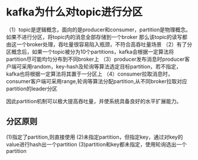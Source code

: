 # kafka为什么对topic进行分区

（1）topic是逻辑概念，面向的是producer和consumer，partition是物理概念。如果不进行分区，将topic内的消息全部存储到一个broker
那么该topic的读写都由这一个broker处理，吞吐量很容易陷入瓶颈，不符合高吞吐量场景
（2）有了分区概念后，如果一个topic被分为10个partitions，kafka会根据一定算法将partition尽可能均匀分布到不同broker上
（3）producer发布消息时producer客户端可采用random，key-hash及轮询等算法选定目标partition，若不指定，kafka也将根据一定算法将其置于一分区上
（4）consumer拉取消息时，consumer客户端可采用range,轮询等算法分配partition,从不同broker拉取对应partition的leader分区

因此partition机制可以极大提高吞吐量，并使系统具备良好的水平扩展能力。

## 分区原则

(1)指定了partition,则直接使用
(2)未指定partition，但指定key，通过对key的value进行hash出一个partition
(3)partition和key都未指定，使用轮询选出一个partition



























